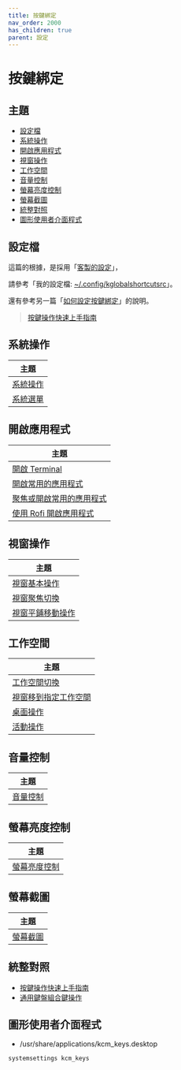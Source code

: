 ```yaml
---
title: 按鍵綁定
nav_order: 2000
has_children: true
parent: 設定
---
```



# 按鍵綁定


## 主題

* [設定檔](#設定檔)
* [系統操作](#系統操作)
* [開啟應用程式](#開啟應用程式)
* [視窗操作](#視窗操作)
* [工作空間](#工作空間)
* [音量控制](#音量控制)
* [螢幕亮度控制](#螢幕亮度控制)
* [螢幕截圖](#螢幕截圖)
* [統整對照](#統整對照)
* [圖形使用者介面程式](#圖形使用者介面程式)


## 設定檔

這篇的根據，是採用「[客製的設定](https://github.com/samwhelp/note-about-kde/tree/gh-pages/_demo/prototype/de/kde-plasma/part/keybind/kde-plasma-keybind-main)」，

請參考「我的設定檔: [~/.config/kglobalshortcutsrc](https://github.com/samwhelp/note-about-kde/blob/gh-pages/_demo/prototype/de/kde-plasma/part/keybind/kde-plasma-keybind-main/config/kde-plasma-keybind/skel/.config/kglobalshortcutsrc)」。


還有參考另一篇「[如何設定按鍵綁定](https://samwhelp.github.io/note-about-kde/read/howto/config-keybind-by-command.html)」的說明。

> [按鍵操作快速上手指南](https://samwhelp.github.io/system-modeling/read/zh_tw/quick-start)


## 系統操作

| 主題 |
| --- |
| [系統操作](keybind/system-control) |
| [系統選單](keybind/system-menu) |


## 開啟應用程式

| 主題 |
| --- |
| [開啟 Terminal](keybind/application-launch-terminal) |
| [開啟常用的應用程式](keybind/application-launch-favorite) |
| [聚焦或開啟常用的應用程式](keybind/application-focus-or-launch-favorite) |
| [使用 Rofi 開啟應用程式](keybind/application-launch-rofi) |


## 視窗操作

| 主題 |
| --- |
| [視窗基本操作](keybind/window-control) |
| [視窗聚焦切換](keybind/window-focus) |
| [視窗平鋪移動操作](keybind/window-tiling-move) |


## 工作空間

| 主題 |
| --- |
| [工作空間切換](keybind/workspace-switch) |
| [視窗移到指定工作空間](keybind/window-move-to-workspace) |
| [桌面操作](keybind/desktop-control) |
| [活動操作](keybind/activity-control) |


## 音量控制

| 主題 |
| --- |
| [音量控制](keybind/volume-control) |


## 螢幕亮度控制

| 主題 |
| --- |
| [螢幕亮度控制](keybind/monitor-brightness-control) |


## 螢幕截圖

| 主題 |
| --- |
| [螢幕截圖](keybind/screenshot-control) |


## 統整對照

* [按鍵操作快速上手指南](https://samwhelp.github.io/system-modeling/read/zh_tw/quick-start)
* [通用鍵盤組合鍵操作](https://samwhelp.github.io/system-modeling/read/zh_tw/spec-keybind-common)


## 圖形使用者介面程式

* /usr/share/applications/kcm_keys.desktop

``` sh
systemsettings kcm_keys
```
